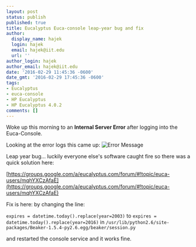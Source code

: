 ```yaml
---
layout: post
status: publish
published: true
title: Eucalyptus Euca-console leap-year bug and fix
author:
  display_name: hajek
  login: hajek
  email: hajek@iit.edu
  url: ''
author_login: hajek
author_email: hajek@iit.edu
date: '2016-02-29 11:45:36 -0600'
date_gmt: '2016-02-29 17:45:36 -0600'
tags:
- Eucalyptus
- euca-console
- HP Eucalyptus
- HP Eucalyptus 4.0.2
comments: []
---
```

Woke up this morning to an **Internal Server Error** after logging into the Euca-Console.

Looking at the error logs this came up:
![*Error Message*](/assets/2016/02/desktop-1_002-768x432.png)

Leap year bug...  luckily everyone else's software caught fire so there was a quick solution here:

[https://groups.google.com/a/eucalyptus.com/forum/#!topic/euca-users/mqhYXCzAfaE](https://groups.google.com/a/eucalyptus.com/forum/#!topic/euca-users/mqhYXCzAfaE)

Fix is here: by changing the line:

```expires = datetime.today().replace(year=2003)```
to
```expires = datetime.today().replace(year=2016)```
in
```/usr/lib/python2.6/site-packages/Beaker-1.5.4-py2.6.egg/beaker/session.py ```

and restarted the console service and it works fine.
